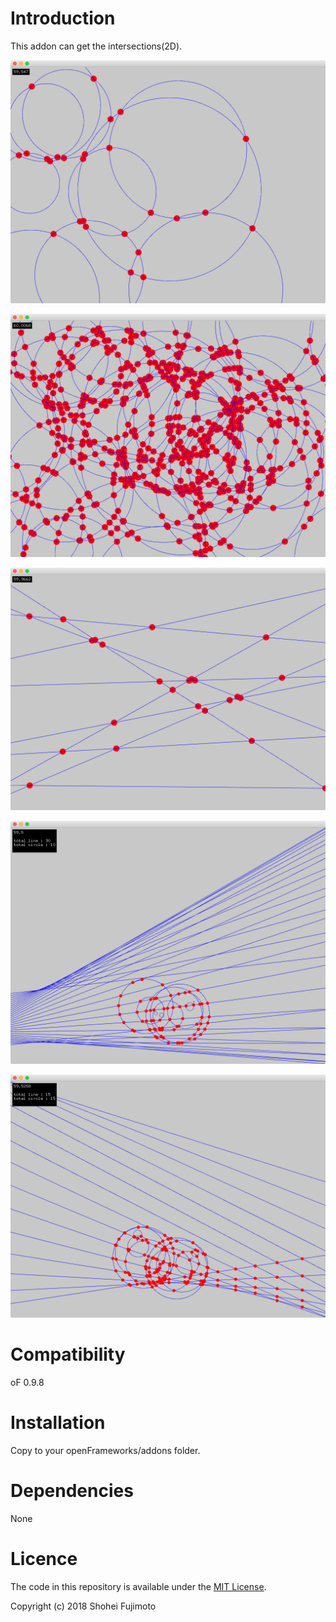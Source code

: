 # Introduction
This addon can get the intersections(2D).

![](README_img/example_01.png)

![](README_img/example_02.png)

![](README_img/example_03.png)

![](README_img/example_04.png)

![](README_img/example_05.png)

# Compatibility
oF 0.9.8

# Installation

Copy to your openFrameworks/addons folder.

# Dependencies
None

# Licence
The code in this repository is available under the [MIT License](https://en.wikipedia.org/wiki/MIT_License).

Copyright (c) 2018 Shohei Fujimoto
